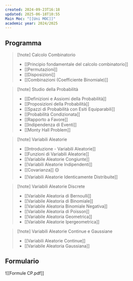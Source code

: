 ```yaml
---
created: 2024-09-23T16:18
updated: 2025-06-18T10:55
Main Moc: "[[Uni MOC]]"
academic year: 2024/2025
---
```

## Programma

>[!note] Calcolo Combinatorio
>- [[Principio fondamentale del calcolo combinatorio]]
>- [[Permutazioni]]
>- [[Disposizioni]]
>- [[Combinazioni (Coefficiente Binomiale)]]

>[!note] Studio della Probabilità
>- [[Definizioni e Assiomi della Probabilità]]
>- [[Proposizioni della Probabilità]]
>- [[Spazzi di Probabilità con Esiti Equiparabili]]
>- [[Probabilità Condizionata]]
>- [[Rapporto a Favore]]
>- [[Indipendenza di Eventi]]
>- [[Monty Hall Problem]]

>[!note] Variabili Aleatorie
>- [[Introduzione - Variabili Aleatorie]]
>- [[Funzioni di Variabili Aleatorie]]
>- [[Variabile Aleatorie Congiunte]]
>- [[Variabili Aleatorie Indipendenti]]
>- [[Covarianza]] 🟡
> - [[Variabili Aleatorie Identicamente Distribuite]]

>[!note] Variabili Aleatorie Discrete
>- [[Variabile Aleatoria di Bernoulli]]
>- [[Variabile Aleatoria di Binomiale]]
>- [[Variabile Aleatoria Binomiale Negativa]]
>- [[Variabile Aleatoria di Poisson]]
>- [[Variabile Aleatoria Geometrica]]
>- [[Variabile Aleatorie Ipergeometrica]]

>[!note] Variabili Aleatorie Continue e Gaussiane
>- [[Variabili Aleatorie Continue]]
>- [[Variabile Aleatoria Gaussiana]]

## Formulario

![[Formule CP.pdf]]